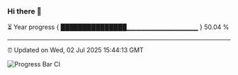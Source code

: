 ### Hi there 👋

⏳ Year progress { ███████████████▁▁▁▁▁▁▁▁▁▁▁▁▁▁▁ } 50.04 %

---

⏰ Updated on Wed, 02 Jul 2025 15:44:13 GMT

![Progress Bar CI](https://github.com/IshwaranRudhara/GIT-ACTION/workflows/Progress%20Bar%20CI/badge.svg)
